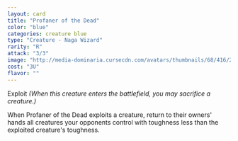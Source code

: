 ```yaml
---
layout: card
title: "Profaner of the Dead"
color: "blue"
categories: creature blue
type: "Creature - Naga Wizard"
rarity: "R"
attack: "3/3"
image: "http://media-dominaria.cursecdn.com/avatars/thumbnails/68/416/200/283/635618481966291081.png"
cost: "3U"
flavor: ""
---
```


Exploit <em>(When this creature enters the battlefield, you may sacrifice a creature.)</em>

When Profaner of the Dead exploits a creature, return to their owners' hands all creatures your opponents control with toughness less than the exploited creature's toughness.
